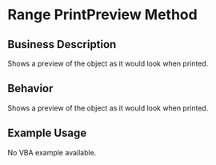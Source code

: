 # Range PrintPreview Method

## Business Description
Shows a preview of the object as it would look when printed.

## Behavior
Shows a preview of the object as it would look when printed.

## Example Usage
No VBA example available.